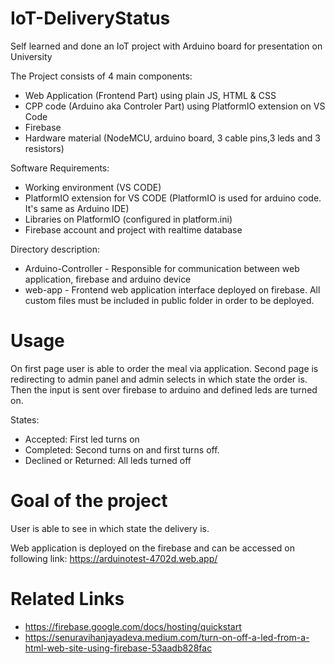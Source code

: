 # IoT-DeliveryStatus

Self learned and done an IoT project with Arduino board for presentation on University 

The Project consists of 4 main components:
- Web Application (Frontend Part) using plain JS, HTML & CSS
- CPP code (Arduino aka Controler Part) using PlatformIO extension on VS Code
- Firebase
- Hardware material (NodeMCU, arduino board, 3 cable pins,3 leds and 3 resistors)

Software Requirements:
- Working environment (VS CODE)
- PlatformIO extension for VS CODE (PlatformIO is used for arduino code. It's same as Arduino IDE)
- Libraries on PlatformIO (configured in platform.ini)
- Firebase account and project with realtime database

Directory description:
- Arduino-Controller - Responsible for communication between web application, firebase and arduino device
- web-app  - Frontend web application interface deployed on firebase. All custom files must be included in public folder in order to be deployed.

# Usage
On first page user is able to order the meal via application.
Second page is redirecting to admin panel and admin selects in which state the order is.
Then the input is sent over firebase to arduino and defined leds are turned on.

States:
- Accepted: First led turns on
- Completed: Second turns on and first turns off.
- Declined or Returned: All leds turned off

# Goal of the project
User is able to see in which state the delivery is.

Web application is deployed on the firebase and can be accessed on following link: https://arduinotest-4702d.web.app/

# Related Links
- https://firebase.google.com/docs/hosting/quickstart
- https://senuravihanjayadeva.medium.com/turn-on-off-a-led-from-a-html-web-site-using-firebase-53aadb828fac
